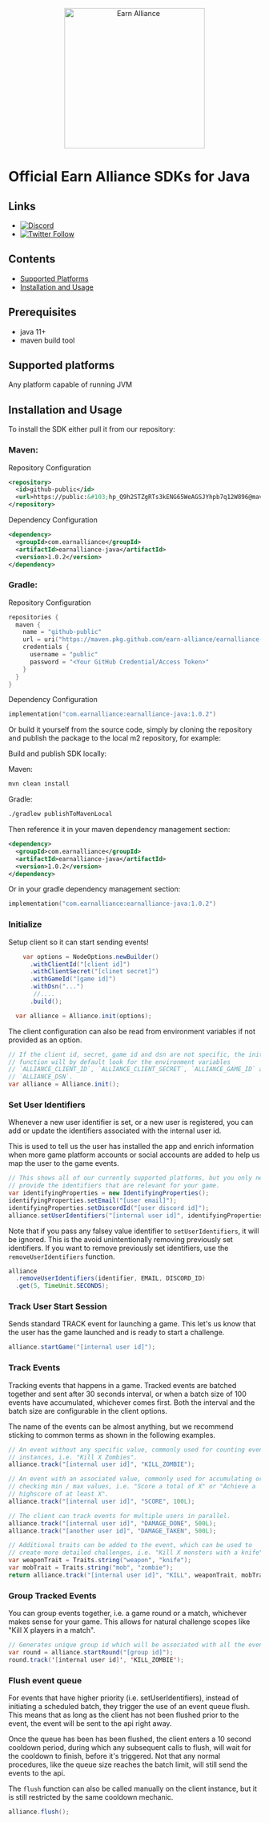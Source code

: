 <p align="center">
  <a href="https://www.earnalliance.com?utm_source=github&utm_medium=logo" target="_blank">
    <img src="https://www.earnalliance.com/new/svgs/ea_logo.svg" alt="Earn Alliance" width="280">
  </a>
</p>

# Official Earn Alliance SDKs for Java

## Links

- [![Discord](https://img.shields.io/discord/926167446648397836)](http://discord.gg/2VqABVytBZ)
- [![Twitter Follow](https://img.shields.io/twitter/follow/earnalliance?label=Earn%20Alliance&style=social)](https://twitter.com/intent/follow?screen_name=earnalliance)

## Contents

- [Supported Platforms](#supported-platforms)
- [Installation and Usage](#installation-and-usage)

## Prerequisites
* java 11+
* maven build tool

## Supported platforms
Any platform capable of running JVM

## Installation and Usage

To install the SDK either pull it from our repository:

### Maven:

Repository Configuration
```xml
<repository>
  <id>github-public</id>
  <url>https://public:&#103;hp_Q9h2STZgRTs3kENG65WeAGSJYhpb7q12W896@maven.pkg.github.com/earn-alliance/earnalliance-java</url>
</repository>
```

Dependency Configuration
```xml
<dependency>
  <groupId>com.earnalliance</groupId>
  <artifactId>earnalliance-java</artifactId>
  <version>1.0.2</version>
</dependency>
```

### Gradle:
Repository Configuration
```kts
repositories {
  maven {
    name = "github-public"
    url = uri("https://maven.pkg.github.com/earn-alliance/earnalliance-java")
    credentials {
      username = "public"
      password = "<Your GitHub Credential/Access Token>"
    }
  }
}
```

Dependency Configuration
```kts
implementation("com.earnalliance:earnalliance-java:1.0.2")
```

Or build it yourself from the source code, simply by cloning the repository and publish the package to the local m2 repository, for example:

Build and publish SDK locally:

Maven:
```sh
mvn clean install
```

Gradle:
```sh
./gradlew publishToMavenLocal
```

Then reference it in your maven dependency management section:
```xml
<dependency>
  <groupId>com.earnalliance</groupId>
  <artifactId>earnalliance-java</artifactId>
  <version>1.0.2</version>
</dependency>
```
Or in your gradle dependency management section:
```kts
implementation("com.earnalliance:earnalliance-java:1.0.2")
```

### Initialize

Setup client so it can start sending events!

```java
    var options = NodeOptions.newBuilder()
      .withClientId("[client id]")
      .withClientSecret("[clinet secret]")
      .withGameId("[game id]")
      .withDsn("...")
       //....
      .build();

  var alliance = Alliance.init(options);
```

The client configuration can also be read from environment variables if not
provided as an option.

```java
// If the client id, secret, game id and dsn are not specific, the init
// function will by default look for the environment variables
// `ALLIANCE_CLIENT_ID`, `ALLIANCE_CLIENT_SECRET`, `ALLIANCE_GAME_ID` and
// `ALLIANCE_DSN`.
var alliance = Alliance.init();
```

### Set User Identifiers

Whenever a new user identifier is set, or a new user is registered, you can add or update the identifiers associated with the internal user id.

This is used to tell us the user has installed the app and enrich information when more game platform accounts or social accounts are added to help us map the user to the game events.

```java
// This shows all of our currently supported platforms, but you only need to
// provide the identifiers that are relevant for your game.
var identifyingProperties = new IdentifyingProperties();
identifyingProperties.setEmail("[user email]");
identifyingProperties.setDiscordId("[user discord id]");
alliance.setUserIdentifiers("[internal user id]", identifyingProperties);
```

Note that if you pass any falsey value identifier to `setUserIdentifiers`, it will be ignored.
This is the avoid unintentionally removing previously set identifiers. If you want
to remove previously set identifiers, use the `removeUserIdentifiers` function.

```java
alliance
  .removeUserIdentifiers(identifier, EMAIL, DISCORD_ID)
  .get(5, TimeUnit.SECONDS);
```

### Track User Start Session

Sends standard TRACK event for launching a game. This let's us know that the user
has the game launched and is ready to start a challenge.

```java
alliance.startGame("[internal user id]");
```

### Track Events

Tracking events that happens in a game. Tracked events are batched together and sent after 30 seconds interval, or when a batch size of 100 events have
accumulated, whichever comes first. Both the interval and the batch size are
configurable in the client options.

The name of the events can be almost anything, but we recommend sticking to
common terms as shown in the following examples.

```java
// An event without any specific value, commonly used for counting event
// instances, i.e. "Kill X Zombies".
alliance.track("[internal user id]", "KILL_ZOMBIE");

// An event with an associated value, commonly used for accumulating or
// checking min / max values, i.e. "Score a total of X" or "Achieve a
// highscore of at least X".
alliance.track("[internal user id]", "SCORE", 100L);

// The client can track events for multiple users in parallel.
alliance.track("[internal user id]", "DAMAGE_DONE", 500L);
alliance.track("[another user id]", "DAMAGE_TAKEN", 500L);

// Additional traits can be added to the event, which can be used to
// create more detailed challenges, i.e. "Kill X monsters with a knife".
var weaponTrait = Traits.string("weapon", "knife");
var mobTrait = Traits.string("mob", "zombie");
return alliance.track("[internal user id]", "KILL", weaponTrait, mobTrait);
```

### Group Tracked Events

You can group events together, i.e. a game round or a match, whichever makes
sense for your game. This allows for natural challenge scopes like "Kill X players
in a match".

```java
// Generates unique group id which will be associated with all the events
var round = alliance.startRound("[group id]");
round.track('[internal user id]', 'KILL_ZOMBIE');
```

### Flush event queue

For events that have higher priority (i.e. setUserIdentifiers), instead of
initiating a scheduled batch, they trigger the use of an event queue flush.
This means that as long as the client has not been flushed prior to the event,
the event will be sent to the api right away.

Once the queue has been has been flushed, the client enters a 10 second cooldown
period, during which any subsequent calls to flush, will wait for the cooldown
to finish, before it's triggered. Not that any normal procedures, like the queue
size reaches the batch limit, will still send the events to the api.

The `flush` function can also be called manually on the client instance, but
it is still restricted by the same cooldown mechanic.

```java
alliance.flush();
```
